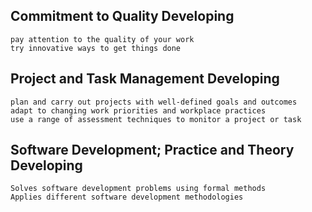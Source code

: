 ## Commitment to Quality	Developing	
	pay attention to the quality of your work	
	try innovative ways to get things done


## Project and Task Management	Developing	
	plan and carry out projects with well-defined goals and outcomes
	adapt to changing work priorities and workplace practices
	use a range of assessment techniques to monitor a project or task

## Software Development; Practice and Theory	Developing	
	Solves software development problems using formal methods
	Applies different software development methodologies
